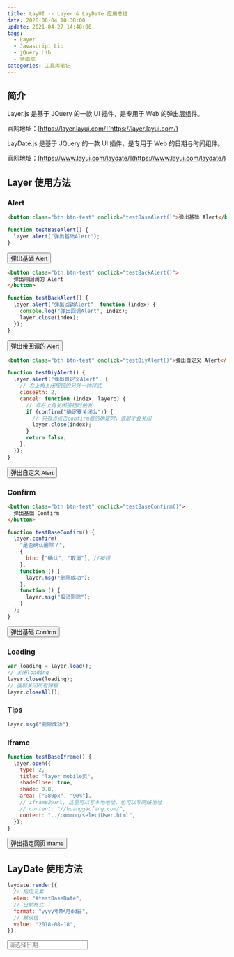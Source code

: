 ```yaml
---
title: LayUI -- Layer & LayDate 应用总结
date: 2020-06-04 10:30:00
update: 2021-04-27 14:48:00
tags:
  - Layer
  - Javascript Lib
  - jQuery Lib
  - 待填坑
categories: 工具库笔记
---
```


## 简介

Layer.js 是基于 JQuery 的一款 UI 插件，是专用于 Web 的弹出层组件。

官网地址：[https://layer.layui.com/](https://layer.layui.com/)

LayDate.js 是基于 JQuery 的一款 UI 插件，是专用于 Web 的日期与时间组件。

官网地址：[https://www.layui.com/laydate/](https://www.layui.com/laydate/)

## Layer 使用方法

### Alert

<!-- 弹出基础 Alert -->

```html
<button class="btn btn-test" onclick="testBaseAlert()">弹出基础 Alert</button>
```

```javascript
function testBaseAlert() {
  layer.alert("弹出基础Alert");
}
```

<button class="btn btn-test" onclick="testBaseAlert()">弹出基础 Alert</button>

<!-- 弹出带回调的 Alert -->

```html
<button class="btn btn-test" onclick="testBackAlert()">
  弹出带回调的 Alert
</button>
```

```javascript
function testBackAlert() {
  layer.alert("弹出回调Alert", function (index) {
    console.log("弹出回调Alert", index);
    layer.close(index);
  });
}
```

<button class="btn btn-test" onclick="testBackAlert()">弹出带回调的 Alert</button>

<!-- 弹出自定义 Alert -->

```html
<button class="btn btn-test" onclick="testDiyAlert()">弹出自定义 Alert</button>
```

```javascript
function testDiyAlert() {
  layer.alert("弹出自定义Alert", {
    // 右上角关闭按钮的另外一种样式
    closeBtn: 2,
    cancel: function (index, layero) {
      // 点右上角关闭按钮时触发
      if (confirm("确定要关闭么")) {
        // 只有当点击confirm框的确定时，该层才会关闭
        layer.close(index);
      }
      return false;
    },
  });
}
```

<button class="btn btn-test" onclick="testDiyAlert()">弹出自定义 Alert</button>

### Confirm

<!-- 弹出基础 Confirm -->

```html
<button class="btn btn-test" onclick="testBaseConfirm()">
  弹出基础 Confirm
</button>
```

```javascript
function testBaseConfirm() {
  layer.confirm(
    "是否确认删除？",
    {
      btn: ["确认", "取消"], //按钮
    },
    function () {
      layer.msg("删除成功");
    },
    function () {
      layer.msg("取消删除");
    }
  );
}
```

<button class="btn btn-test" onclick="testBaseConfirm()">弹出基础 Confirm</button>

### Loading

```javascript
var loading = layer.load();
// 关闭loading
layer.close(loading);
// 强制关闭所有弹框
layer.closeAll();
```

### Tips

```javascript
layer.msg("删除成功");
```

### Iframe

```javascript
function testBaseIframe() {
  layer.open({
    type: 2,
    title: "layer mobile页",
    shadeClose: true,
    shade: 0.8,
    area: ["380px", "90%"],
    // iframe的url, 这里可以写本地地址，也可以写网络地址
    // content: "//huanggaofang.com/",
    content: "../common/selectUser.html",
  });
}
```

<button class="btn btn-test" onclick="testBaseIframe()">弹出指定网页 Iframe</button>

## LayDate 使用方法

```javascript
laydate.render({
  // 指定元素
  elem: "#testBaseDate",
  // 日期格式
  format: "yyyy年MM月dd日",
  // 默认值
  value: "2018-08-18",
});
```

<input class="input-control" id="testBaseDate" placeholder="请选择日期" />

<!-- extra__start -->

<script src="https://cdn.bootcdn.net/ajax/libs/layui/2.6.4/layui.min.js"></script>
<script>
  const layer = layui.layer;
  function testBaseAlert() {
    layer.alert('弹出基础Alert')
  }
  function testBackAlert() {
    layer.alert("弹出回调Alert", function(index) {
      console.log('弹出回调Alert', index)
      layer.close(index);
    });
  }
  function testDiyAlert() {
    layer.alert("弹出自定义Alert", {
      // 右上角关闭按钮的另外一种样式
      closeBtn: 2,
      cancel: function(index, layero){ 
        // 点右上角关闭按钮时触发
        if(confirm('确定要关闭么')){
          // 只有当点击confirm框的确定时，该层才会关闭
          layer.close(index)
        }
        return false; 
      } 
    });
  }
  function testBaseConfirm() {
    layer.confirm(
      "是否确认删除？",
      {
        btn: ["确认", "取消"], //按钮
      },
      function () {
        layer.msg("删除成功");
      },
      function () {
        layer.msg("取消删除");
      }
    );
  }
  function testBaseIframe() {
    layer.open({
      type: 2,
      title: "指定iframe",
      shadeClose: true,
      shade: 0.8,
      area: ["375px", "90%"],
      // iframe的url, 这里可以写本地地址，也可以写网络地址
      content: "//huanggaofang.com/",
    });
  }
  const laydate = layui.laydate;
  laydate.render({
    // 指定元素
    elem: '#testBaseDate',
    // 日期格式
    format: 'yyyy年MM月dd月',
    // 默认值
     value: '2021年08月18月'
  });
</script>

<!-- extra__end -->
